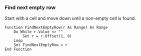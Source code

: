 ### Find next empty row
Start with a cell and move down until a non-empty cell is found.

```vba
Function FindNextEmptyRow(r As Range) As Range
    Do While r.Value <> ""
        Set r = r.Offset(1, 0)
    Loop
    Set FindNextEmptyRow = r
End Function
```
